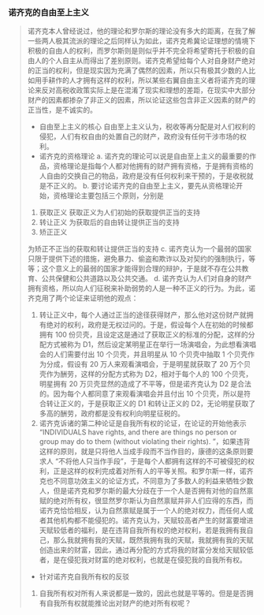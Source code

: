 ### 诺齐克的自由至上主义
> 诺齐克本人曾经说过，他的理论和罗尔斯的理论没有多大的距离，在我了解一些两人极其流派的理论之后同样认为如此，诺齐克希冀论证理想的情境下积极的自由人的权利，而罗尔斯则是则似乎并不完全将希望寄托于积极的自由人的个人自主从而得出了差别原则。诺齐克希望给每个人对自身财产绝对的正当的权利，但是现实因为充满了偶然的因素，所以只有极其少数的人比如用手耕作的人才拥有这样的权利，所以某些右翼自由主义者将诺齐克的理论来反对高税收政策实际上是在混淆了现实和理想的差距，在现实中大部分财产的因素都掺杂了非正义的因素，所以论证这些包含非正义因素的财产的正当性，是不诚实的。
> * 自由至上主义的核心
> 自由至上主义认为，税收等再分配是对人们权利的侵犯，人们有权自由的处置自己的财产，政府没有任何干涉市场的权利。
> * 诺齐克的资格理论
> a. 诺齐克的理论可以说是自由至上主义的最重要的作品，资格理论是指每个人都对他拥有的财产拥有资格，于是拥有资格的人自由的交换自己的物品，政府是没有任何权利来干预的，于是收税就是不正义的。
> b. 要讨论诺齐克的自由至上主义，要先从资格理论开始，资格理论主要包括三个原则，分别是 
> 1. 获取正义
>  获取正义为人们初始的获取提供正当的支持
> 2. 转让正义
> 为获取后的自由转让提供正当的支持
> 3. 矫正正义
> 
> 为矫正不正当的获取和转让提供正当的支持
> c. 诺齐克认为一个最弱的国家只限于提供下述的措施，避免暴力、偷盗和欺诈以及对契约的强制执行，等等；这个意义上的最弱的国家才能得到合理的辩护，于是就不存在公共教育、公共保健和公共道路以及公共交通。
> d. 诺齐克认为人们对自身的财产拥有资格，所以向人们征税来补助弱势的人是一种不正义的行为。为此，诺齐克用了两个论证来证明他的观点：
> 1. 转让正义中，每个人通过正当的途径获得财产，那么他对这份财产就拥有绝对的权利，政府是无权过问的。于是，假设每个人在初始的时候都拥有 100 份贝壳，且设定这是通过了获取正义的标准的分配，这样的分配方式被称为 D1，然后设定某明星正在举行一场演唱会，为此想看演唱会的人们需要付出 10 个贝壳，并且明星从 10 个贝壳中抽取 1 个贝壳作为分成，假设有 20 万人来观看演唱会，于是明星就获取了 20 万个贝壳作为酬劳，这样的分配方式称为 D2，相对于每个人的 100 个贝壳，明星拥有 20 万贝壳显然的造成了不平等，但是诺齐克认为 D2 是合法的。因为每个人都同意了来观看演唱会并且付出 10 个贝壳，所以是符合转让正义的，于是获取正义的 D1 和转让正义的 D2，无论明星获取了多高的酬劳，政府都是没有权利向明星征税的。
> 2. 诺齐克诉诸的第二种论证是自我所有权的论证，在论证的开始他表示 “INDIVIDUALS have rights, and there are things no person or group may do to them (without violating their rights). ”，如果违背这样的原则，就是只将他人当成手段而不当作目的，康德的这条原则要求人 “不将他人只当作手段”，于是每个人都拥有这样的不可被侵犯的权利，正是这样的权利完成着对所有人的平等关照。和罗尔斯一样，诺齐克也不同意功效主义的论证方式，不同意为了多数人的利益来牺牲少数人，但是诺齐克和罗尔斯的最大分歧在于一个人是否拥有对他的自然禀赋的绝对所有权，很显然罗尔斯认为自然禀赋并非人们应得的东西，而诺齐克恰恰相反，认为自然禀赋是属于一个人的绝对权力，而任何人或者其他机构都不能侵犯的。诺齐克认为，天赋较高者产生的财富要增进天赋较低者的福利，是在违背自我所有权的绝对权利，若是我拥有我自己，那么我就拥有我的天赋，既然我拥有我的天赋，我就拥有我的天赋创造出来的财富，因此，通过再分配的方式将我的财富分发给天赋较低者，是在侵犯我对财富的绝对权利，也就是在侵犯我的自我所有权。
> 
> * 针对诺齐克自我所有权的反驳
> 1. 自我所有权对所有人来说都是一致的，因此也就是平等的。但是是否拥有自我所有权就能推论出对财产的绝对所有权呢？